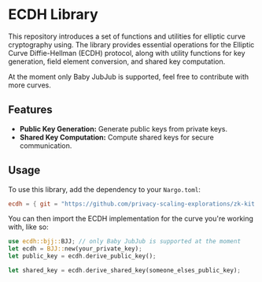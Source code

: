 # ECDH Library

This repository introduces a set of functions and utilities for elliptic curve cryptography using. The library provides essential operations for the Elliptic Curve Diffie-Hellman (ECDH) protocol, along with utility functions for key generation, field element conversion, and shared key computation.

At the moment only Baby JubJub is supported, feel free to contribute with more curves.

## Features

- **Public Key Generation:** Generate public keys from private keys.
- **Shared Key Computation:** Compute shared keys for secure communication.

## Usage

To use this library, add the dependency to your `Nargo.toml`:

```toml
ecdh = { git = "https://github.com/privacy-scaling-explorations/zk-kit.noir", tag = "main", directory = "packages/ecdh" }
```

You can then import the ECDH implementation for the curve you're working with, like so:

```rust
use ecdh::bjj::BJJ; // only Baby JubJub is supported at the moment
let ecdh = BJJ::new(your_private_key);
let public_key = ecdh.derive_public_key();

let shared_key = ecdh.derive_shared_key(someone_elses_public_key);
```
